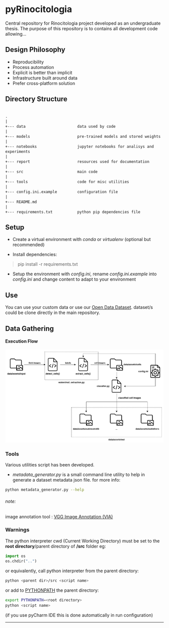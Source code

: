 # pyRinocitologia

Central repository for Rinocitologia project developed as an undergraduate thesis.
The purpose of this repository is to contains all development code allowing...




## Design Philosophy
* Reproducibility
* Process automation
* Explicit is better than implicit
* Infrastructure built around data
* Prefer cross-platform solution


## Directory Structure

```

.
|
+--- data                       data used by code 
|   
+--- models                     pre-trained models and stored weights
|    
+--- notebooks                  jupyter notebooks for analisys and experiments
|    
+--- report                     resources used for documentation 
|    
+--- src                        main code
|    
+--- tools                      code for misc utilities
|    
+--- config.ini.example         configuration file  
|     
+--- README.md
|     
+--- requirements.txt           python pip dependencies file
```

## Setup
* Create a virtual environment with *conda* or *virtualenv* (optional but recommended)

* Install dependencies:
>pip install -r requirements.txt

* Setup the environment with *config.ini*, rename *config.ini.example* into *config.ini* and change content to adapt to your environment

## Use
You can use your custom data or use our [Open Data Dataset](https://github.com/PRFina/Rinocitologia-Dataset). dataset/s could be clone directly in the main repository.




















## Data Gathering 




#### Execution Flow
![](report/execution_flow_diagram.png)
### Tools
Various utilities script has been developed. 

* *metadata_generator.py* 
is a small command line utility to help in generate a dataset metadata json file. for more info:
```bash
python metadata_generator.py --help
```

###### note:
image annotation tool : [VGG Image Annotation (VIA)](http://www.robots.ox.ac.uk/~vgg/software/via/)

### Warnings
 The python interpreter cwd (Current Working Directory)
 must be set to the **root directory**/parent directory of __/src__ folder 
 eg:
 ```python
import os
os.chdir("..")
```
or equivalently, call python interpreter from the parent directory:
 ```bash
python <parent dir>/src <script name>
```
or add to [PYTHONPATH](https://docs.python.org/3.6/using/cmdline.html#environment-variables) the parent directory:
 ```bash
export PYTHONPATH=<root directory>
python <script name>
```


(if you use pyCharm IDE this is done automatically in run configuration)

----

